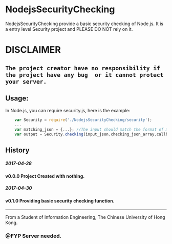 # NodejsSecurityChecking
NodejsSecurityChecking provide a basic security checking of Node.js.
It is a entry level Security project and PLEASE DO NOT rely on it.

# **DISCLAIMER**
`
The project creator have no responsibility if the project have any bug 
or it cannot protect your server.
`
----------------------------------------------------------------------


## Usage:
In Node.js, you can require security.js, here is the example:

```javascript 
	var Security = require('./NodejsSecurityChecking/security');
	...
	var matching_json = {...}; //The input should match the format of matching_json
	var output = Security.checking(input_json,checking_json_array,callback);
``` 


## History

##### 2017-04-28
#### v0.0.0 Project Created with nothing.


##### 2017-04-30
#### v0.1.0 Providing basic security checking function.


----------------------------------------------------------------------

From a Student of Information Engineering,
The Chinese University of Hong Kong.

### @FYP Server needed.
